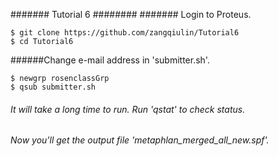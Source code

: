 ####### Tutorial 6 ########
####### Login to Proteus.

	$ git clone https://github.com/zangqiulin/Tutorial6
	$ cd Tutorial6
 
######Change e-mail address in 'submitter.sh'.

	$ newgrp rosenclassGrp
	$ qsub submitter.sh

###### It will take a long time to run. Run 'qstat' to check status.
	

###### Now you'll get the output file 'metaphlan_merged_all_new.spf'.
